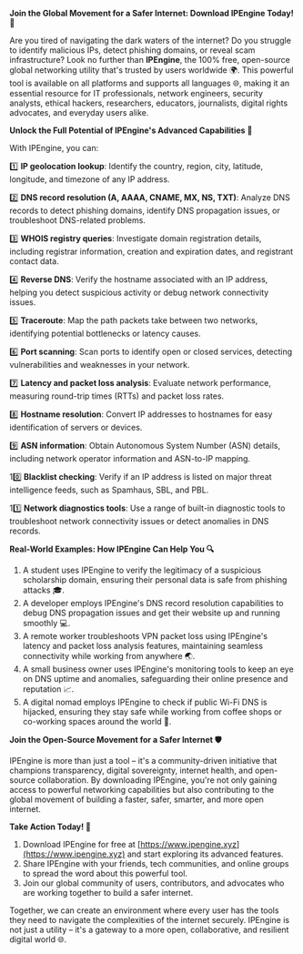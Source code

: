 **Join the Global Movement for a Safer Internet: Download IPEngine Today! 🚀**

Are you tired of navigating the dark waters of the internet? Do you struggle to identify malicious IPs, detect phishing domains, or reveal scam infrastructure? Look no further than **IPEngine**, the 100% free, open-source global networking utility that's trusted by users worldwide 🌍. This powerful tool is available on all platforms and supports all languages 🌐, making it an essential resource for IT professionals, network engineers, security analysts, ethical hackers, researchers, educators, journalists, digital rights advocates, and everyday users alike.

**Unlock the Full Potential of IPEngine's Advanced Capabilities 🔑**

With IPEngine, you can:

1️⃣ **IP geolocation lookup**: Identify the country, region, city, latitude, longitude, and timezone of any IP address.

2️⃣ **DNS record resolution (A, AAAA, CNAME, MX, NS, TXT)**: Analyze DNS records to detect phishing domains, identify DNS propagation issues, or troubleshoot DNS-related problems.

3️⃣ **WHOIS registry queries**: Investigate domain registration details, including registrar information, creation and expiration dates, and registrant contact data.

4️⃣ **Reverse DNS**: Verify the hostname associated with an IP address, helping you detect suspicious activity or debug network connectivity issues.

5️⃣ **Traceroute**: Map the path packets take between two networks, identifying potential bottlenecks or latency causes.

6️⃣ **Port scanning**: Scan ports to identify open or closed services, detecting vulnerabilities and weaknesses in your network.

7️⃣ **Latency and packet loss analysis**: Evaluate network performance, measuring round-trip times (RTTs) and packet loss rates.

8️⃣ **Hostname resolution**: Convert IP addresses to hostnames for easy identification of servers or devices.

9️⃣ **ASN information**: Obtain Autonomous System Number (ASN) details, including network operator information and ASN-to-IP mapping.

10️⃣ **Blacklist checking**: Verify if an IP address is listed on major threat intelligence feeds, such as Spamhaus, SBL, and PBL.

11️⃣ **Network diagnostics tools**: Use a range of built-in diagnostic tools to troubleshoot network connectivity issues or detect anomalies in DNS records.

**Real-World Examples: How IPEngine Can Help You 🔍**

1. A student uses IPEngine to verify the legitimacy of a suspicious scholarship domain, ensuring their personal data is safe from phishing attacks 🎓.
2. A developer employs IPEngine's DNS record resolution capabilities to debug DNS propagation issues and get their website up and running smoothly 💻.
3. A remote worker troubleshoots VPN packet loss using IPEngine's latency and packet loss analysis features, maintaining seamless connectivity while working from anywhere 🌏.
4. A small business owner uses IPEngine's monitoring tools to keep an eye on DNS uptime and anomalies, safeguarding their online presence and reputation 📈.
5. A digital nomad employs IPEngine to check if public Wi-Fi DNS is hijacked, ensuring they stay safe while working from coffee shops or co-working spaces around the world 🚀.

**Join the Open-Source Movement for a Safer Internet 🛡️**

IPEngine is more than just a tool – it's a community-driven initiative that champions transparency, digital sovereignty, internet health, and open-source collaboration. By downloading IPEngine, you're not only gaining access to powerful networking capabilities but also contributing to the global movement of building a faster, safer, smarter, and more open internet.

**Take Action Today! 📡**

1. Download IPEngine for free at [https://www.ipengine.xyz](https://www.ipengine.xyz) and start exploring its advanced features.
2. Share IPEngine with your friends, tech communities, and online groups to spread the word about this powerful tool.
3. Join our global community of users, contributors, and advocates who are working together to build a safer internet.

Together, we can create an environment where every user has the tools they need to navigate the complexities of the internet securely. IPEngine is not just a utility – it's a gateway to a more open, collaborative, and resilient digital world 🌐.